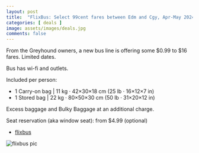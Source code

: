 ```yaml
---
layout: post
title:  "FlixBus: Select 99cent fares between Edm and Cgy, Apr-May 2024"
categories: [ deals ]
image: assets/images/deals.jpg
comments: false
---
```


From the Greyhound owners, a new bus line is offering some $0.99 to $16 fares. Limited dates.

Bus has wi-fi and outlets.

Included per person:
- 1 Carry-on bag | 11 kg · 42×30×18 cm (25 lb · 16×12×7 in)
- 1 Stored bag | 22 kg · 80×50×30 cm (50 lb · 31×20×12 in)

Excess baggage and Bulky Baggage at an additional charge.

Seat reservation (aka window seat): from $4.99 (optional)


- [flixbus](https://www.flixbus.ca/)


![flixbus pic](https://cdn-cf.cms.flixbus.com/drupal-assets/2021-05/flixbus-homepage-4a037b9132b84a856ce3c59714950ab8.jpeg)